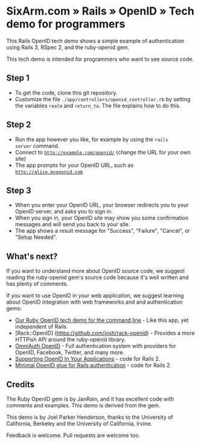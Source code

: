 # SixArm.com » Rails » OpenID » Tech demo for programmers

This Rails OpenID tech demo shows a simple example of authentication using Rails 3, RSpec 2, and the ruby-openid gem.

This tech demo is intended for programmers who want to see source code.


## Step 1

  * To get the code, clone this git repository.
  * Customize the file <code>./app/controllers/openid_controller.rb</code> by setting the variables <code>realm</code> and <code>return_to</code>. The file explains how to do this.

## Step 2

  * Run the app however you like, for example by using the <code>rails server</code> command.
  * Connect to <code>http://example.com/openid/</code> (change the URL for your own site)
  * The app prompts for your OpenID URL, such as <code>http://alice.myopenid.com</code>

## Step 3

  * When you enter your OpenID URL, your browser redirects you to your OpenID server, and asks you to sign in.
  * When you sign in, your OpenID site may show you some confirmation messages and will send you back to your site.
  * The app shows a result message for "Success", "Failure", "Cancel", or "Setup Needed".


## What's next?

If you want to understand more about OpenID source code, we suggest reading the ruby-openid gem's source code because it's well written and has plenty of comments.

If you want to use OpenID in your web application, we suggest learning about OpenID integration with web frameworks and and authentication gems:

  * [Our Ruby OpenID tech demo for the command line](https://github.com/SixArm/sixarm_ruby_openid_tech_demo) - Like this app, yet independent of Rails.
  * [Rack::OpenID] (https://github.com/josh/rack-openid) - Provides a more HTTPish API around the ruby-openid library.
  * [OmniAuth OpenID](https://github.com/intridea/omniauth-openid) - Full authentication system with providers for OpenID, Facebook, Twitter, and many more.
  * [Supporting OpenID In Your Applications](http://danwebb.net/2007/2/27/the-no-shit-guide-to-supporting-openid-in-your-applications) - code for Rails 2.
  * [Minimal OpenID glue for Rails authentication](http://anthonybailey.livejournal.com/35207.html) - code for Rails 2.


## Credits

The Ruby OpenID gem is by JanRain, and it has excellent code with comments and examples. This demo is derived from the gem.

This demo is by Joel Parker Henderson, thanks to the University of California, Berkeley and the University of California, Irvine.

Feedback is welcome. Pull requests are welcome too.

